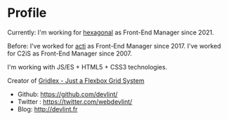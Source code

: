 Profile
=======

  Currently: I'm working for [hexagonal](https://www.hexagon.al) as Front-End Manager since 2021.
  
  Before: 
  I've worked for [acti](https://www.acti.fr) as Front-End Manager since 2017.
  I've worked for C2iS as Front-End Manager since 2007.


I'm working with JS/ES + HTML5 + CSS3 technologies.

Creator of [Gridlex - Just a Flexbox Grid System ](http://gridlex.devlint.fr)

* Github: https://github.com/devlint/
* Twitter : https://twitter.com/webdevlint/
* Blog: http://devlint.fr
